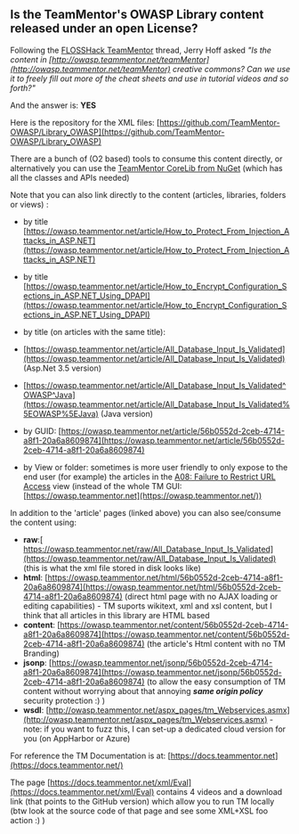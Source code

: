 ##  Is the TeamMentor's OWASP Library content released under an open License? 

Following the [FLOSSHack TeamMentor](http://diniscruz.blogspot.com/2012/11/flosshack-teammentor-and-sausage-making.html) thread,  Jerry Hoff asked _"Is the content in [http://owasp.teammentor.net/teamMentor](http://owasp.teammentor.net/teamMentor) creative commons?  Can we use it to freely fill out more of the cheat sheets and use in tutorial videos and so forth?"_

And the answer is: **YES**  

Here is the repository for the XML files: [https://github.com/TeamMentor-OWASP/Library_OWASP](https://github.com/TeamMentor-OWASP/Library_OWASP)

There are a bunch of (O2 based) tools to consume this content directly, or alternatively you can use the [TeamMentor CoreLib from NuGet](http://nuget.org/packages/TeamMentor.CoreLib) (which has all the classes and APIs needed)

Note that you can also link directly to the content (articles, libraries, folders or views) :

  * by title [https://owasp.teammentor.net/article/How_to_Protect_From_Injection_Attacks_in_ASP.NET](https://owasp.teammentor.net/article/How_to_Protect_From_Injection_Attacks_in_ASP.NET)
  * by title [https://owasp.teammentor.net/article/How_to_Encrypt_Configuration_Sections_in_ASP.NET_Using_DPAPI](https://owasp.teammentor.net/article/How_to_Encrypt_Configuration_Sections_in_ASP.NET_Using_DPAPI)
  * by title (on articles with the same title): 

  * [https://owasp.teammentor.net/article/All_Database_Input_Is_Validated](https://owasp.teammentor.net/article/All_Database_Input_Is_Validated)  (Asp.Net 3.5 version)
  * [https://owasp.teammentor.net/article/All_Database_Input_Is_Validated^OWASP^Java](https://owasp.teammentor.net/article/All_Database_Input_Is_Validated%5EOWASP%5EJava) (Java version)

* by GUID: [https://owasp.teammentor.net/article/56b0552d-2ceb-4714-a8f1-20a6a8609874](https://owasp.teammentor.net/article/56b0552d-2ceb-4714-a8f1-20a6a8609874)
* by View or folder: sometimes is more user friendly to only expose to the end user (for example) the articles in the [A08: Failure to Restrict URL Access](http://owasp.teammentor.net/teamMentor#load:e07b04c5-67f9-49a4-88fe-1b9ee8511da3&showFilters:false&showTree:false&centerGuidanceItems:true) view (instead of the whole TM GUI: [https://owasp.teammentor.net](https://owasp.teammentor.net/))

In addition to the 'article' pages (linked above) you can also see/consume the content using:

  * **raw**:[ https://owasp.teammentor.net/raw/All_Database_Input_Is_Validated](https://owasp.teammentor.net/raw/All_Database_Input_Is_Validated) (this is what the xml file stored in disk looks like)
  * **html**: [https://owasp.teammentor.net/html/56b0552d-2ceb-4714-a8f1-20a6a8609874](https://owasp.teammentor.net/html/56b0552d-2ceb-4714-a8f1-20a6a8609874) (direct html page with no AJAX loading or editing capabilities) - TM suports wikitext, xml and xsl content, but I think that all articles in this library are HTML based
  * **content**: [https://owasp.teammentor.net/content/56b0552d-2ceb-4714-a8f1-20a6a8609874](https://owasp.teammentor.net/content/56b0552d-2ceb-4714-a8f1-20a6a8609874) (the article's Html content with no TM Branding)
  * **jsonp**: [https://owasp.teammentor.net/jsonp/56b0552d-2ceb-4714-a8f1-20a6a8609874](https://owasp.teammentor.net/jsonp/56b0552d-2ceb-4714-a8f1-20a6a8609874) (to allow the easy consumption of TM content without worrying about that annoying _**same origin policy**_ security protection :) )
  * **wsdl**: [http://owasp.teammentor.net/aspx_pages/tm_Webservices.asmx](http://owasp.teammentor.net/aspx_pages/tm_Webservices.asmx)  - note: if you want to fuzz this, I can set-up a dedicated cloud version for you (on AppHarbor or Azure)

For reference the TM Documentation is at: [https://docs.teammentor.net](https://docs.teammentor.net/) 

The page [https://docs.teammentor.net/xml/Eval](https://docs.teammentor.net/xml/Eval) contains 4 videos and a download link (that points to the GitHub version) which allow you to run TM locally (btw look at the source code of that page and see some XML+XSL foo action :) )
